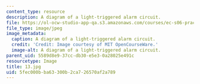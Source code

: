 ```yaml
---
content_type: resource
description: A diagram of a light-triggered alarm circuit.
file: https://ol-ocw-studio-app-qa.s3.amazonaws.com/courses/ec-s06-practical-electronics-fall-2004/5fec000bba63300b2ca726570af2a789_13.jpg
file_type: image/jpeg
image_metadata:
  caption: A diagram of a light-triggered alarm circuit.
  credit: 'Credit: Image courtesy of MIT OpenCourseWare.'
  image-alt: A diagram of a light-triggered alarm circuit.
parent_uid: 5589d8e9-37cc-db30-e5e3-0a28025e491c
resourcetype: Image
title: 13.jpg
uid: 5fec000b-ba63-300b-2ca7-26570af2a789
---
```

